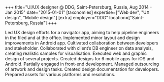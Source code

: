 +++
title="UI/UX designer @ DDG, Saint-Petersburg, Russia, Aug 2014 - Jan 2015"
date="2015-01-01"
[taxonomies]
expertise=["Web dev", "UX design", "Mobile design"]
[extra]
employer="DDG"
location=["Saint-Petersburg, Russia"]
+++

Led UX design efforts for a navigator app, aiming to help pipeline engineers in the filed and at the office. Implemented minor layout and design improvements in Android app. Cultivated collaboration between developers and stakeholder. Collaborated with client’s DB engineer on data analysis, creating realistic samples for visualisation. Executed web and graphic design of several projects. Created designs for 6 mobile apps for iOS and Android. Partially engaged in front-end development. Managed outsourcing of artwork and design tasks. Created design documentation for developers. Prepared assets for various platforms and resolutions.